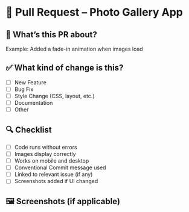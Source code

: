 # 📸 Pull Request – Photo Gallery App

## 📝 What’s this PR about?
<!-- Briefly describe what you changed -->
Example: Added a fade-in animation when images load

## ✅ What kind of change is this?
- [ ] New Feature
- [ ] Bug Fix
- [ ] Style Change (CSS, layout, etc.)
- [ ] Documentation
- [ ] Other

## 🔍 Checklist
- [ ] Code runs without errors
- [ ] Images display correctly
- [ ] Works on mobile and desktop
- [ ] Conventional Commit message used
- [ ] Linked to relevant issue (if any)
- [ ] Screenshots added if UI changed

## 🖼️ Screenshots (if applicable)
<!-- Paste before/after screenshots here -->
